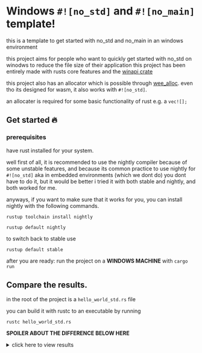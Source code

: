# Windows `#![no_std]` and `#![no_main]` template!
this is a template to get started with no_std and no_main in an windows environment 

this project aims for people who want to quickly get started with no_std on winodws to reduce the file size of their application
this project has been entirely made with rusts core features and the [winapi crate](https://crates.io/crates/winapi)

this project also has an allocator which is possible through [wee_alloc](https://crates.io/crates/wee_alloc). even tho its designed for wasm, it also works with `#![no_std]`.

an allocater is required for some basic functionality of rust e.g. a `vec![];`

## Get started 🔥 

### prerequisites 
have rust installed for your system.

well first of all, it is recommended to use the nightly compiler because of some unstable features, and because its common practice to use nightly for `#![no_std]` aka in embedded environments (which we dont do)
you dont have to do it, but it would be better
i tried it with both stable and nightly, and both worked for me.

anyways, if you want to make sure that it works for you, you can install nightly with the following commands.

```
rustup toolchain install nightly
```

```
rustup default nightly
```

to switch back to stable use

```
rustup default stable
```

after you are ready:
run the project on a **WINDOWS MACHINE** with `cargo run`

## Compare the results.
in the root of the project is a `hello_world_std.rs` file

you can build it with rustc to an executable by running

```
rustc hello_world_std.rs
```

__SPOILER ABOUT THE DIFFERENCE BELOW HERE__
<details>
<summary>click here to view results</summary>

> with hello_world_std.rs compiled to a binary
> the file size of the executable with stdlib was around 144kb

> with my no_std lib version the file size is around 89kb with the template code unmodified.

</details>
